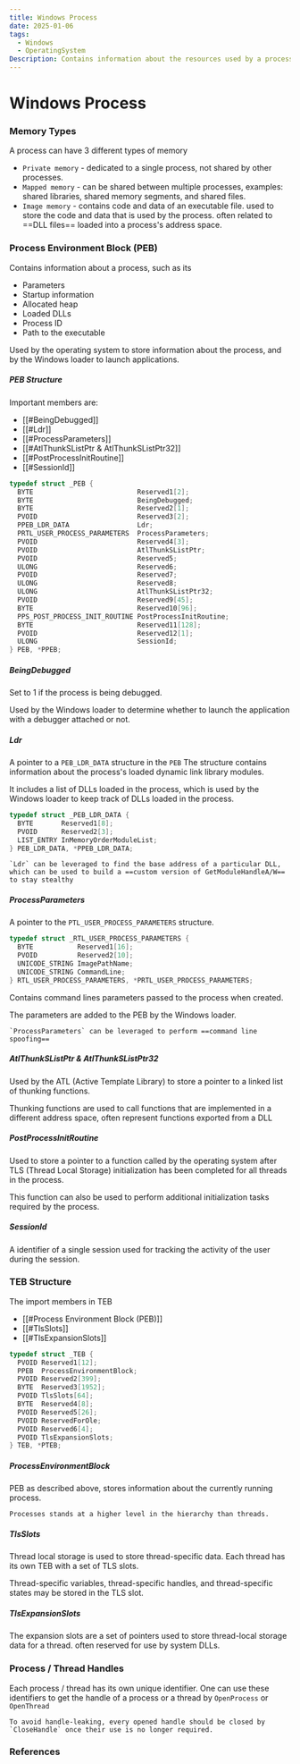 ```yaml
---
title: Windows Process
date: 2025-01-06
tags:
  - Windows
  - OperatingSystem
Description: Contains information about the resources used by a process on windows, and the characteristics a process can have.
---
```

# Windows Process

### Memory Types

A process can have 3 different types of memory

- `Private memory` - dedicated to a single process, not shared by other processes.
- `Mapped memory` - can be shared between multiple processes, examples: shared libraries, shared memory segments, and shared files. 
- `Image memory` - contains code and data of an executable file. used to store the code and data that is used by the process. often related to ==DLL files== loaded into a process's address space.

### Process Environment Block (PEB)

Contains information about a process, such as its
- Parameters
- Startup information
- Allocated heap
- Loaded DLLs
- Process ID
- Path to the executable

Used by the operating system to store information about the process, and by the Windows loader to launch applications. 

##### PEB Structure

Important members are:
- [[#BeingDebugged]]
- [[#Ldr]]
- [[#ProcessParameters]]
- [[#AtlThunkSListPtr & AtlThunkSListPtr32]]
- [[#PostProcessInitRoutine]]
- [[#SessionId]]

```c
typedef struct _PEB {
  BYTE                          Reserved1[2];
  BYTE                          BeingDebugged;
  BYTE                          Reserved2[1];
  PVOID                         Reserved3[2];
  PPEB_LDR_DATA                 Ldr;
  PRTL_USER_PROCESS_PARAMETERS  ProcessParameters;
  PVOID                         Reserved4[3];
  PVOID                         AtlThunkSListPtr;
  PVOID                         Reserved5;
  ULONG                         Reserved6;
  PVOID                         Reserved7;
  ULONG                         Reserved8;
  ULONG                         AtlThunkSListPtr32;
  PVOID                         Reserved9[45];
  BYTE                          Reserved10[96];
  PPS_POST_PROCESS_INIT_ROUTINE PostProcessInitRoutine;
  BYTE                          Reserved11[128];
  PVOID                         Reserved12[1];
  ULONG                         SessionId;
} PEB, *PPEB;
```

##### BeingDebugged

Set to 1 if the process is being debugged.

Used by the Windows loader to determine whether to launch the application with a debugger attached or not.

##### Ldr

A pointer to a `PEB_LDR_DATA` structure in the `PEB`
The structure contains information about the process's loaded dynamic link library modules.

It includes a list of DLLs loaded in the process, which is used by the Windows loader to keep track of DLLs loaded in the process.

```c
typedef struct _PEB_LDR_DATA {
  BYTE       Reserved1[8];
  PVOID      Reserved2[3];
  LIST_ENTRY InMemoryOrderModuleList;
} PEB_LDR_DATA, *PPEB_LDR_DATA;
```

```ad-tip
`Ldr` can be leveraged to find the base address of a particular DLL, which can be used to build a ==custom version of GetModuleHandleA/W== to stay stealthy
```
##### ProcessParameters

A pointer to the `PTL_USER_PROCESS_PARAMETERS` structure.

```c
typedef struct _RTL_USER_PROCESS_PARAMETERS {
  BYTE           Reserved1[16];
  PVOID          Reserved2[10];
  UNICODE_STRING ImagePathName;
  UNICODE_STRING CommandLine;
} RTL_USER_PROCESS_PARAMETERS, *PRTL_USER_PROCESS_PARAMETERS;
```

Contains command lines parameters passed to the process when created.

The parameters are added to the PEB by the Windows loader.

```ad-tip
`ProcessParameters` can be leveraged to perform ==command line spoofing==
```

##### AtlThunkSListPtr & AtlThunkSListPtr32

Used by the ATL (Active Template Library) to store a pointer to a linked list of thunking functions.

Thunking functions are used to call functions that are implemented in a different address space, often represent functions exported from a DLL

##### PostProcessInitRoutine

Used to store a pointer to a function called by the operating system after TLS (Thread Local Storage) initialization has been completed for all threads in the process.

This function can also be used to perform additional initialization tasks required by the process.

##### SessionId

A identifier of a single session used for tracking the activity of the user during the session.

### TEB Structure

The import members in TEB
- [[#Process Environment Block (PEB)]]
- [[#TlsSlots]]
- [[#TlsExpansionSlots]]

```c
typedef struct _TEB {
  PVOID Reserved1[12];
  PPEB  ProcessEnvironmentBlock;
  PVOID Reserved2[399];
  BYTE  Reserved3[1952];
  PVOID TlsSlots[64];
  BYTE  Reserved4[8];
  PVOID Reserved5[26];
  PVOID ReservedForOle;
  PVOID Reserved6[4];
  PVOID TlsExpansionSlots;
} TEB, *PTEB;
```

##### ProcessEnvironmentBlock

PEB as described above, stores information about the currently running process.

```ad-note
Processes stands at a higher level in the hierarchy than threads.  
```

##### TlsSlots

Thread local storage is used to store thread-specific data. Each thread has its own TEB with a set of TLS slots.

Thread-specific variables, thread-specific handles, and thread-specific states may be stored in the TLS slot.

##### TlsExpansionSlots

The expansion slots are a set of pointers used to store thread-local storage data for a thread. often reserved for use by system DLLs.

### Process / Thread Handles

Each process / thread has its own unique identifier. One can use these identifiers to get the handle of a process or a thread by `OpenProcess` or `OpenThread`

```ad-note
To avoid handle-leaking, every opened handle should be closed by `CloseHandle` once their use is no longer required.
```

### References